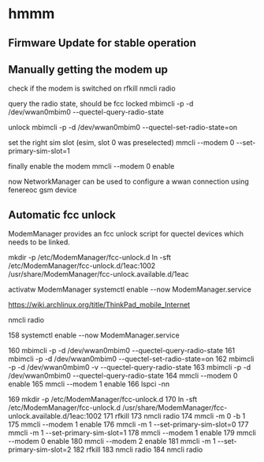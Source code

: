 # hmmm

## Firmware Update for stable operation

## Manually getting the modem up

check if the modem is switched on
rfkill
nmcli radio

query the radio state, should be fcc locked
mbimcli -p -d /dev/wwan0mbim0 --quectel-query-radio-state

unlock 
mbimcli -p -d /dev/wwan0mbim0 --quectel-set-radio-state=on

set the right sim slot (esim, slot 0 was preselected)
mmcli --modem 0 --set-primary-sim-slot=1

finally enable the modem
mmcli --modem 0 enable

now NetworkManager can be used to configure a wwan connection using fenereoc gsm device

## Automatic fcc unlock
ModemManager provides an fcc unlock script for quectel devices which needs to be linked.

mkdir -p  /etc/ModemManager/fcc-unlock.d
ln -sft /etc/ModemManager/fcc-unlock.d/1eac:1002 /usr/share/ModemManager/fcc-unlock.available.d/1eac

activatw ModemManager
systemctl enable --now ModemManager.service




https://wiki.archlinux.org/title/ThinkPad_mobile_Internet

nmcli radio



  158  systemctl enable --now ModemManager.service 

  160  mbimcli -p -d /dev/wwan0mbim0 --quectel-query-radio-state
  161   mbimcli -p -d /dev/wwan0mbim0 --quectel-set-radio-state=on
  162  mbimcli -p -d /dev/wwan0mbim0 -v --quectel-query-radio-state
  163  mbimcli -p -d /dev/wwan0mbim0 --quectel-query-radio-state
  164  mmcli --modem 0 enable
  165  mmcli --modem 1 enable
  166  lspci -nn

  169  mkdir -p  /etc/ModemManager/fcc-unlock.d 
  170   ln -sft /etc/ModemManager/fcc-unlock.d /usr/share/ModemManager/fcc-unlock.available.d/1eac:1002
  171  rfkill
  173  nmcli radio
  174  mmcli -m 0 -b 1
  175  mmcli --modem 1 enable
  176  mmcli -m 1 --set-primary-sim-slot=0
  177  mmcli -m 1 --set-primary-sim-slot=1
  178  mmcli --modem 1 enable
  179  mmcli --modem 0 enable
  180  mmcli --modem 2 enable
  181  mmcli -m 1 --set-primary-sim-slot=2
  182  rfkill
  183  nmcli radio
  184  nmcli radio
